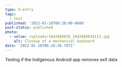 ```yaml
---
type: h-entry
tags:
  - test
published: '2022-01-18T00:20:00-0600'
post-status: published
photo:
  - value: /uploads/1642486836_1642486834113.jpg
    alt: Closeup of a mechanical keyboard
date: '2022-01-18T06:20:36.707Z'
---
```

Testing if the Indigenous Android app removes exif data
